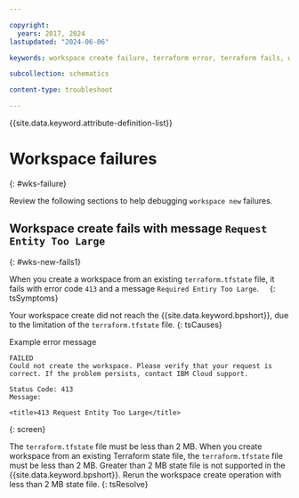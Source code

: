 ```yaml
---

copyright:
  years: 2017, 2024
lastupdated: "2024-06-06"

keywords: workspace create failure, terraform error, terraform fails, workspace fails

subcollection: schematics

content-type: troubleshoot

---
```


{{site.data.keyword.attribute-definition-list}}


# Workspace failures
{: #wks-failure}

Review the following sections to help debugging `workspace new` failures. 

## Workspace create fails with message `Request Entity Too Large`
{: #wks-new-fails1}

When you create a workspace from an existing `terraform.tfstate` file, it fails with error code `413` and a message `Required Entiry Too Large`.    
{: tsSymptoms}

Your workspace create did not reach the {{site.data.keyword.bpshort}}, due to the limitation of the `terraform.tfstate` file.
{: tsCauses}

Example error message

```text
FAILED
Could not create the workspace. Please verify that your request is correct. If the problem persists, contact IBM Cloud support.

Status Code: 413
Message:

<title>413 Request Entity Too Large</title>
```
{: screen}

The `terraform.tfstate` file must be less than 2 MB. When you create workspace from an existing Terraform state file, the `terraform.tfstate` file must be less than 2 MB. Greater than 2 MB state file is not supported in the {{site.data.keyword.bpshort}}. Rerun the workspace create operation with less than 2 MB state file.
{: tsResolve} 
